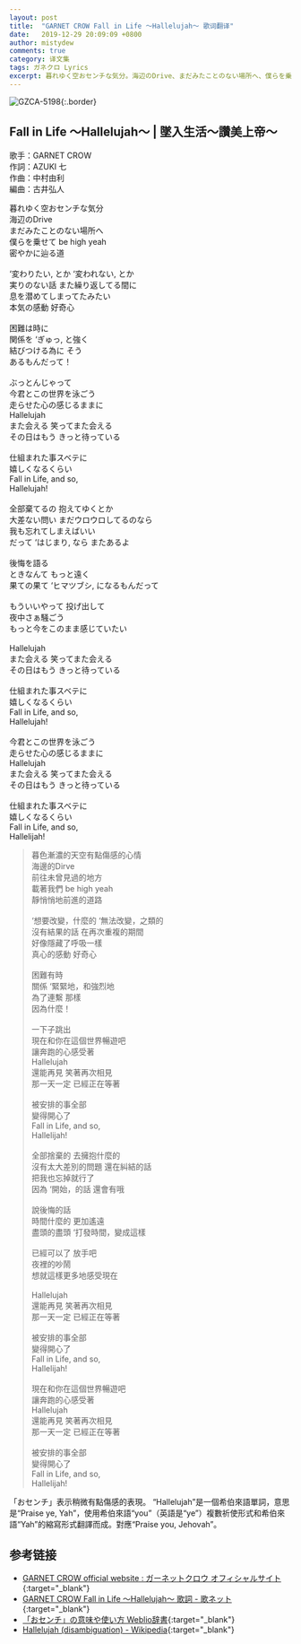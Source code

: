 ```yaml
---
layout: post
title:  "GARNET CROW Fall in Life 〜Hallelujah〜 歌词翻译"
date:   2019-12-29 20:09:09 +0800
author: mistydew
comments: true
category: 译文集
tags: ガネクロ Lyrics
excerpt: 暮れゆく空おセンチな気分。海辺のDrive、まだみたことのない場所へ、僕らを乗せて be high yeah、密やかに辿る道。
---
```

![GZCA-5198](https://crowsub.github.io/assets/images/discography/album/GZCA-5198.jpg){:.border}

## Fall in Life 〜Hallelujah〜 | 墜入生活～讚美上帝～

歌手：GARNET CROW<br>
作詞：AZUKI 七<br>
作曲：中村由利<br>
編曲：古井弘人

<div class="lyric-original">
<p>
暮れゆく空おセンチな気分<br>
海辺のDrive<br>
まだみたことのない場所へ<br>
僕らを乗せて be high yeah<br>
密やかに辿る道<br>
<br>
‘変わりたい, とか ‘変われない, とか<br>
実りのない話 また繰り返してる間に<br>
息を潜めてしまってたみたい<br>
本気の感動 好奇心<br>
<br>
困難は時に<br>
関係を ‘ぎゅっ, と強く<br>
結びつける為に そう<br>
あるもんだって！<br>
<br>
ぶっとんじゃって<br>
今君とこの世界を泳ごう<br>
走らせた心の感じるままに<br>
Hallelujah<br>
また会える 笑ってまた会える<br>
その日はもう きっと待っている<br>
<br>
仕組まれた事スベテに<br>
嬉しくなるくらい<br>
Fall in Life, and so,<br>
Hallelujah!<br>
<br>
全部棄てるの 抱えてゆくとか<br>
大差ない問い まだウロウロしてるのなら<br>
我も忘れてしまえばいい<br>
だって ‘はじまり, なら またあるよ<br>
<br>
後悔を語る<br>
ときなんて もっと遠く<br>
果ての果て ‘ヒマツブシ, になるもんだって<br>
<br>
もういいやって 投げ出して<br>
夜中さぁ騒ごう<br>
もっと今をこのまま感じていたい<br>
<br>
Hallelujah<br>
また会える 笑ってまた会える<br>
その日はもう きっと待っている<br>
<br>
仕組まれた事スベテに<br>
嬉しくなるくらい<br>
Fall in Life, and so,<br>
Hallelujah!<br>
<br>
今君とこの世界を泳ごう<br>
走らせた心の感じるままに<br>
Hallelujah<br>
また会える 笑ってまた会える<br>
その日はもう きっと待っている<br>
<br>
仕組まれた事スベテに<br>
嬉しくなるくらい<br>
Fall in Life, and so,<br>
Hallelijah!
</p>
</div>

<div class="lyric-translation">
<blockquote>
暮色漸濃的天空有點傷感的心情<br>
海邊的Dirve<br>
前往未曾見過的地方<br>
載著我們 be high yeah<br>
靜悄悄地前進的道路<br>
<br>
‘想要改變，什麼的 ‘無法改變，之類的<br>
沒有結果的話 在再次重複的期間<br>
好像隱藏了呼吸一樣<br>
真心的感動 好奇心<br>
<br>
困難有時<br>
關係 ‘緊緊地，和強烈地<br>
為了連繫 那樣<br>
因為什麼！<br>
<br>
一下子跳出<br>
現在和你在這個世界暢遊吧<br>
讓奔跑的心感受著<br>
Hallelujah<br>
還能再見 笑著再次相見<br>
那一天一定 已經正在等著<br>
<br>
被安排的事全部<br>
變得開心了<br>
Fall in Life, and so,<br>
Hallelijah!<br>
<br>
全部捨棄的 去擁抱什麼的<br>
沒有太大差別的問題 還在糾結的話<br>
把我也忘掉就行了<br>
因為 ‘開始，的話 還會有哦<br>
<br>
說後悔的話<br>
時間什麼的 更加遙遠<br>
盡頭的盡頭 ‘打發時間，變成這樣<br>
<br>
已經可以了 放手吧<br>
夜裡的吵鬧<br>
想就這樣更多地感受現在<br>
<br>
Hallelujah<br>
還能再見 笑著再次相見<br>
那一天一定 已經正在等著<br>
<br>
被安排的事全部<br>
變得開心了<br>
Fall in Life, and so,<br>
Hallelijah!<br>
<br>
現在和你在這個世界暢遊吧<br>
讓奔跑的心感受著<br>
Hallelujah<br>
還能再見 笑著再次相見<br>
那一天一定 已經正在等著<br>
<br>
被安排的事全部<br>
變得開心了<br>
Fall in Life, and so,<br>
Hallelijah!
</blockquote>
</div>

「おセンチ」表示稍微有點傷感的表現。
“Hallelujah”是一個希伯來語單詞，意思是“Praise ye, Yah”，使用希伯來語“you”（英語是“ye”）複數祈使形式和希伯來語“Yah”的縮寫形式翻譯而成。對應“Praise you, Jehovah”。

## 参考链接

* [GARNET CROW official website : ガーネットクロウ オフィシャルサイト](http://www.garnetcrow.com){:target="_blank"}
* [GARNET CROW Fall in Life 〜Hallelujah〜 歌詞 - 歌ネット](https://www.uta-net.com/song/85218){:target="_blank"}
* [「おセンチ」の意味や使い方 Weblio辞書](https://www.weblio.jp/content/おセンチ){:target="_blank"}
* [Hallelujah (disambiguation) - Wikipedia](https://en.wikipedia.org/wiki/Hallelujah_(disambiguation)){:target="_blank"}
